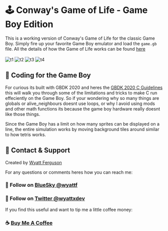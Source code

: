 # :joystick: Conway's Game of Life - Game Boy Edition

This is a working version of Conway's Game of Life for the classic Game Boy. Simply fire up your favorite Game Boy emulator and load the `game.gb` file. All the details of how the Game of Life works can be found [here](https://conwaylife.com/wiki/Conway%27s_Game_of_Life)
<br><br>
![t1](https://user-images.githubusercontent.com/503975/177911180-71f380c7-9d52-43a4-836a-510bcc4f770a.png)
![t2](https://user-images.githubusercontent.com/503975/177911181-3fa1645a-5620-4c9e-91b6-8306f2b82cc1.png)
![t3](https://user-images.githubusercontent.com/503975/177911183-39e210a9-1ff1-4da0-a9ae-4ea6e4b58d8d.png)
![t4](https://user-images.githubusercontent.com/503975/177911184-7077aa2d-7454-4c49-8253-69efa6f596c9.png)

## :rocket: Coding for the Game Boy

For curious its built with GBDK 2020 and heres the [GBDK 2020 C Guidelines](https://gbdk-2020.github.io/gbdk-2020/docs/api/docs_coding_guidelines.html#docs_c_tutorials) this will walk you through some of the limitations and tricks to make C run effeciently on the Game Boy. So if your wondering why so many things are globals or alive_neighbours doesnt use loops, or why I avoid using mods and other math functions its because the game boy hardware really doesnt like those things.

Since the Game Boy has a limit on how many sprites can be displayed on a line, the entire simulation works by moving background tiles around similar to how tetris works.


## :postbox: Contact & Support

Created by [Wyatt Ferguson](https://twitter.com/wyattxdev)

For any questions or comments heres how you can reach me:
### :shaved_ice: Follow on [BlueSky @wyattf](wyattf.bsky.social)
### :tropical_drink: Follow on [Twitter @wyattxdev](https://twitter.com/wyattxdev)


If you find this useful and want to tip me a little coffee money:
### :coffee: [Buy Me A Coffee](https://www.buymeacoffee.com/wyattferguson)
<br>
